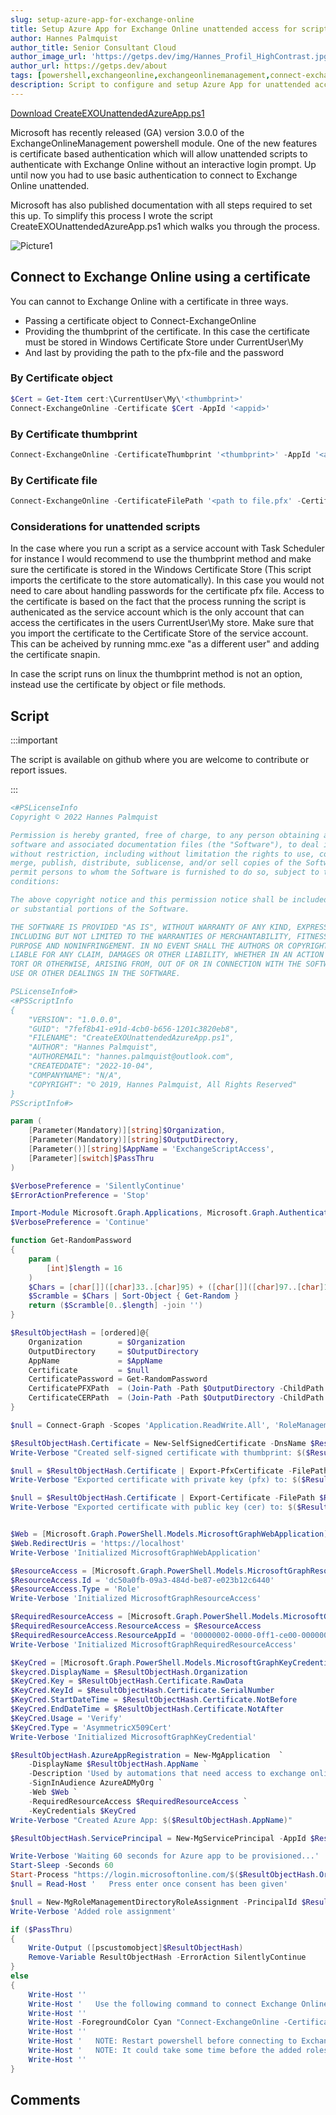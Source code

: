```yaml
---
slug: setup-azure-app-for-exchange-online
title: Setup Azure App for Exchange Online unattended access for scripts
author: Hannes Palmquist
author_title: Senior Consultant Cloud
author_image_url: 'https://getps.dev/img/Hannes_Profil_HighContrast.jpg'
author_url: https://getps.dev/about
tags: [powershell,exchangeonline,exchangeonlinemanagement,connect-exchangeonline,azureapp,azure app,unattended,certificate]
description: Script to configure and setup Azure App for unattended access to Exchange Online
---
```


<div class="fb-share-button"
data-href="https://getps.dev/blog/setup-azure-app-for-exchange-online"
data-layout="button"
data-size="small">
</div>

[Download CreateEXOUnattendedAzureApp.ps1](https://github.com/hanpq/getps.scripts/blob/main/CreateEXOUnattendedAzureApp.ps1)

Microsoft has recently released (GA) version 3.0.0 of the ExchangeOnlineManagement powershell module. One of the new features is certificate based authentication which will allow unattended scripts to authenticate with Exchange Online without an interactive login prompt. Up until now you had to use basic authentication to connect to Exchange Online unattended.

Microsoft has also published documentation with all steps required to set this up. To simplify this process I wrote the script CreateEXOUnattendedAzureApp.ps1 which walks you through the process.

![Picture1](./CreateEXOUnattendedAzureApp_1.jpg)

## Connect to Exchange Online using a certificate

You can cannot to Exchange Online with a certificate in three ways.
- Passing a certificate object to Connect-ExchangeOnline
- Providing the thumbprint of the certificate. In this case the certificate must be stored in Windows Certificate Store under CurrentUser\My
- And last by providing the path to the pfx-file and the password

### By Certificate object

```powershell
$Cert = Get-Item cert:\CurrentUser\My\'<thumbprint>'
Connect-ExchangeOnline -Certificate $Cert -AppId '<appid>'
```

### By Certificate thumbprint
```powershell
Connect-ExchangeOnline -CertificateThumbprint '<thumbprint>' -AppId '<appid>'
```

### By Certificate file
```powershell
Connect-ExchangeOnline -CertificateFilePath '<path to file.pfx' -CertificatePassword (ConvertTo-SecureString -String '<password>' -AsPlainText -Force) -AppId '<appid>'
```

### Considerations for unattended scripts
In the case where you run a script as a service account with Task Scheduler for instance I would recommend to use the thumbprint method and make sure the certificate is stored in the Windows Certificate Store (This script imports the certificate to the store automatically). In this case you would not need to care about handling passwords for the certificate pfx file. Access to the certificate is based on the fact that the process running the script is authenicated as the service account which is the only account that can access the certificates in the users CurrentUser\My store. Make sure that you import the certificate to the Certificate Store of the service account. This can be acheived by running mmc.exe "as a different user" and adding the certificate snapin.

In case the script runs on linux the thumbprint method is not an option, instead use the certificate by object or file methods.

## Script

:::important

The script is available on github where you are welcome to contribute or report issues.

:::


```powershell
<#PSLicenseInfo
Copyright © 2022 Hannes Palmquist

Permission is hereby granted, free of charge, to any person obtaining a copy of this
software and associated documentation files (the "Software"), to deal in the Software
without restriction, including without limitation the rights to use, copy, modify,
merge, publish, distribute, sublicense, and/or sell copies of the Software, and to
permit persons to whom the Software is furnished to do so, subject to the following
conditions:

The above copyright notice and this permission notice shall be included in all copies
or substantial portions of the Software.

THE SOFTWARE IS PROVIDED "AS IS", WITHOUT WARRANTY OF ANY KIND, EXPRESS OR IMPLIED,
INCLUDING BUT NOT LIMITED TO THE WARRANTIES OF MERCHANTABILITY, FITNESS FOR A PARTICULAR
PURPOSE AND NONINFRINGEMENT. IN NO EVENT SHALL THE AUTHORS OR COPYRIGHT HOLDERS BE
LIABLE FOR ANY CLAIM, DAMAGES OR OTHER LIABILITY, WHETHER IN AN ACTION OF CONTRACT,
TORT OR OTHERWISE, ARISING FROM, OUT OF OR IN CONNECTION WITH THE SOFTWARE OR THE
USE OR OTHER DEALINGS IN THE SOFTWARE.

PSLicenseInfo#>
<#PSScriptInfo
{
    "VERSION": "1.0.0.0",
    "GUID": "7fef8b41-e91d-4cb0-b656-1201c3820eb8",
    "FILENAME": "CreateEXOUnattendedAzureApp.ps1",
    "AUTHOR": "Hannes Palmquist",
    "AUTHOREMAIL": "hannes.palmquist@outlook.com",
    "CREATEDDATE": "2022-10-04",
    "COMPANYNAME": "N/A",
    "COPYRIGHT": "© 2019, Hannes Palmquist, All Rights Reserved"
}
PSScriptInfo#>

param (
    [Parameter(Mandatory)][string]$Organization,
    [Parameter(Mandatory)][string]$OutputDirectory,
    [Parameter()][string]$AppName = 'ExchangeScriptAccess',
    [Parameter][switch]$PassThru
)

$VerbosePreference = 'SilentlyContinue'
$ErrorActionPreference = 'Stop'

Import-Module Microsoft.Graph.Applications, Microsoft.Graph.Authentication, Microsoft.Graph.DeviceManagement.Enrolment -Verbose:$false
$VerbosePreference = 'Continue'

function Get-RandomPassword
{
    param (
        [int]$length = 16
    )
    $Chars = [char[]]([char]33..[char]95) + ([char[]]([char]97..[char]126)) + 0..9
    $Scramble = $Chars | Sort-Object { Get-Random }
    return ($Scramble[0..$length] -join '')
}

$ResultObjectHash = [ordered]@{
    Organization        = $Organization
    OutputDirectory     = $OutputDirectory
    AppName             = $AppName
    Certificate         = $null
    CertificatePassword = Get-RandomPassword
    CertificatePFXPath  = (Join-Path -Path $OutputDirectory -ChildPath "$Organization.pfx")
    CertificateCERPath  = (Join-Path -Path $OutputDirectory -ChildPath "$Organization.cer")
}

$null = Connect-Graph -Scopes 'Application.ReadWrite.All', 'RoleManagement.ReadWrite.Directory'

$ResultObjectHash.Certificate = New-SelfSignedCertificate -DnsName $ResultObjectHash.Organization -CertStoreLocation 'cert:\CurrentUser\My' -NotAfter (Get-Date).AddYears(1) -KeySpec KeyExchange
Write-Verbose "Created self-signed certificate with thumbprint: $($ResultObjectHash.Certificate.Thumbprint)"

$null = $ResultObjectHash.Certificate | Export-PfxCertificate -FilePath $ResultObjectHash.CertificatePFXPath -Password (ConvertTo-SecureString -String $ResultObjectHash.CertificatePassword -AsPlainText -Force)
Write-Verbose "Exported certificate with private key (pfx) to: $($ResultObjectHash.CertificatePFXPath)"

$null = $ResultObjectHash.Certificate | Export-Certificate -FilePath $ResultObjectHash.CertificateCERPath
Write-Verbose "Exported certificate with public key (cer) to: $($ResultObjectHash.CertificateCERPath)"


$Web = [Microsoft.Graph.PowerShell.Models.MicrosoftGraphWebApplication]::New()
$Web.RedirectUris = 'https://localhost'
Write-Verbose 'Initialized MicrosoftGraphWebApplication'

$ResourceAccess = [Microsoft.Graph.PowerShell.Models.MicrosoftGraphResourceAccess]::New()
$ResourceAccess.Id = 'dc50a0fb-09a3-484d-be87-e023b12c6440'
$ResourceAccess.Type = 'Role'
Write-Verbose 'Initialized MicrosoftGraphResourceAccess'

$RequiredResourceAccess = [Microsoft.Graph.PowerShell.Models.MicrosoftGraphRequiredResourceAccess]::New()
$RequiredResourceAccess.ResourceAccess = $ResourceAccess
$RequiredResourceAccess.ResourceAppId = '00000002-0000-0ff1-ce00-000000000000'
Write-Verbose 'Initialized MicrosoftGraphRequiredResourceAccess'

$KeyCred = [Microsoft.Graph.PowerShell.Models.MicrosoftGraphKeyCredential]::New()
$keycred.DisplayName = $ResultObjectHash.Organization
$KeyCred.Key = $ResultObjectHash.Certificate.RawData
$KeyCred.KeyId = $ResultObjectHash.Certificate.SerialNumber
$KeyCred.StartDateTime = $ResultObjectHash.Certificate.NotBefore
$KeyCred.EndDateTime = $ResultObjectHash.Certificate.NotAfter
$KeyCred.Usage = 'Verify'
$KeyCred.Type = 'AsymmetricX509Cert'
Write-Verbose 'Initialized MicrosoftGraphKeyCredential'

$ResultObjectHash.AzureAppRegistration = New-MgApplication  `
    -DisplayName $ResultObjectHash.AppName `
    -Description 'Used by automations that need access to exchange online' `
    -SignInAudience AzureADMyOrg `
    -Web $Web `
    -RequiredResourceAccess $RequiredResourceAccess `
    -KeyCredentials $KeyCred
Write-Verbose "Created Azure App: $($ResultObjectHash.AppName)"

$ResultObjectHash.ServicePrincipal = New-MgServicePrincipal -AppId $ResultObjectHash.AzureAppRegistration.AppId

Write-Verbose 'Waiting 60 seconds for Azure app to be provisioned...'
Start-Sleep -Seconds 60
Start-Process "https://login.microsoftonline.com/$($ResultObjectHash.Organization)/adminconsent?client_id=$($ResultObjectHash.AzureAppRegistration.Appid)"
$null = Read-Host '   Press enter once consent has been given'

$null = New-MgRoleManagementDirectoryRoleAssignment -PrincipalId $ResultObjectHash.ServicePrincipal.id -RoleDefinitionId '29232cdf-9323-42fd-ade2-1d097af3e4de' -DirectoryScopeId /
Write-Verbose 'Added role assignment'

if ($PassThru)
{
    Write-Output ([pscustomobject]$ResultObjectHash)
    Remove-Variable ResultObjectHash -ErrorAction SilentlyContinue
}
else
{
    Write-Host ''
    Write-Host '   Use the following command to connect Exchange Online:'
    Write-Host ''
    Write-Host -ForegroundColor Cyan "Connect-ExchangeOnline -CertificateThumbprint `"$($ResultObjectHash.Certificate.Thumbprint)`" -AppId `"$($ResultObjectHash.AzureAppRegistration.AppId)`" -Organization `"$($ResultObjectHash.Organization)`""
    Write-Host ''
    Write-Host '   NOTE: Restart powershell before connecting to Exchange Online' -ForegroundColor Yellow
    Write-Host '   NOTE: It could take some time before the added roles are effective. If you get an error regarding missing permissions, please wait a minute and try again.' -ForegroundColor Yellow
    Write-Host ''
}
```

## Comments

<Comments />
